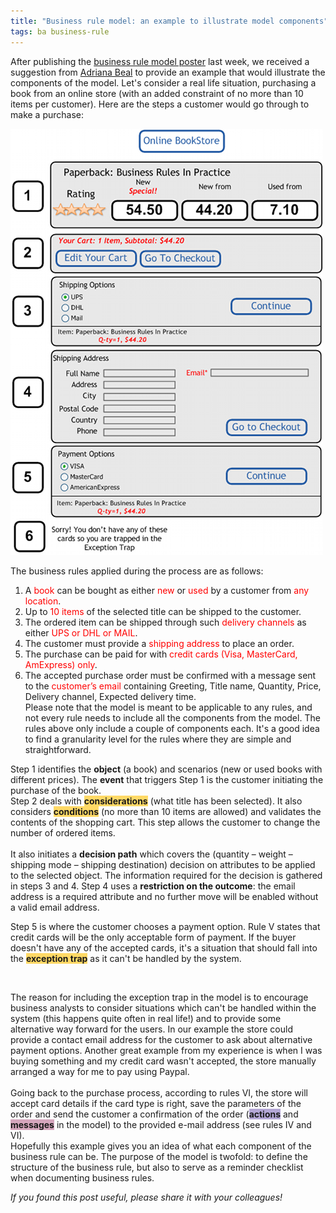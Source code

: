 ```yaml
---
title: "Business rule model: an example to illustrate model components"
tags: ba business-rule
---
```


After publishing the [business rule model poster](http://blog.aoteastudios.com/2011/01/internals-of-business-rule-free-poster.html) last week, we received a suggestion from [Adriana Beal](http://www.linkedin.com/in/adrianabeal) to provide an example that would illustrate the components of the model. Let's consider a real life situation, purchasing a book from an online store (with an added constraint of no more than 10 items per customer). Here are the steps a customer would go through to make a purchase:

<img src = "/img/business-rule-example.png" /><br/>

The business rules applied during the process are as follows:

1.  <div style="margin-bottom: 0cm;">A <span style="color: red;">book</span>  can be bought as either <span style="color: red;">new</span> or <span style="color: red;">used</span>  by a customer from <span style="color: red;">any location</span>.</div>
2.  <div style="margin-bottom: 0cm;">Up to <span style="color: red;">10  items</span> of the selected title can be shipped to the customer.   </div>
3.  <div style="margin-bottom: 0cm;">The ordered item can be shipped  through such <span style="color: red;">delivery channels</span> as  either <span style="color: red;">UPS or DHL or MAIL</span>.   </div>
4.  <div style="margin-bottom: 0cm;">The customer must provide a  <span style="color: red;">shipping address</span> to place an order.</div>
5.  <div style="margin-bottom: 0cm;">The purchase can be paid for with&nbsp;<span style="color: red;">credit cards (Visa, MasterCard, AmExpress)  only</span>.</div>
6.  <div style="margin-bottom: 0cm;">The accepted purchase order must  be confirmed with a message sent to the <span style="color: red;">customer’s  email </span>containing Greeting, Title name, Quantity, Price,  Delivery channel, Expected delivery time.</div>Please note that the model is meant to be applicable to any rules, and not every rule needs to include all the components from the model. The rules above only include a couple of components each. It's a good idea to find a granularity level for the rules where they are simple and straightforward.

<div><div>Step 1 identifies the <strong>object</strong> (a book) and scenarios (new or used books with different prices).&nbsp;The <strong>event</strong> that triggers Step 1 is the customer initiating the purchase of the book.
<div>
</div><div>Step 2 deals with <span class="Apple-style-span" style="background-color: #ffd966;"><strong>considerations</strong></span> (what title has been selected). It also considers <span class="Apple-style-span" style="background-color: #ffd966;"><strong>conditions</strong></span> (no more than 10 items are allowed) and validates the contents of the shopping cart. This step allows the customer to change the number of ordered items.&nbsp;</div><div>
<br/>
</div><div>It also initiates a <strong>decision path</strong> which covers the (quantity – weight – shipping mode – shipping destination) decision on attributes to be applied to the selected object. The information required for the decision is gathered in steps 3 and 4. Step 4 uses a <strong>restriction on the outcome</strong>: the email address is a required attribute and no further move will be enabled without a valid email address.

Step 5 is where the customer chooses a payment option. Rule V states that credit cards will be the only acceptable form of payment. If the buyer doesn't have any of the accepted cards, it's a situation that should fall into the <span class="Apple-style-span" style="background-color: #ffd966;"><strong>exception trap</strong></span> as it can't be handled by the system.&nbsp;</div><div>
<br/>
</div><div>The reason for including the exception trap in the model is to encourage business analysts to consider situations which can't be handled within the system (this happens quite often in real life!) and to provide some alternative way forward for the users. In our example the store could provide a contact email address for the customer to ask about alternative payment options. Another great example from my experience is when I was buying something and my credit card wasn't accepted, the store manually arranged a way for me to pay using Paypal.
<br/><br/>
Going back to the purchase process, according to rules VI, the store will accept card details if the card type is right, save the parameters of the order and send the customer a confirmation of the order (<span class="Apple-style-span" style="background-color: #b4a7d6;"><strong>actions</strong></span> and <span class="Apple-style-span" style="background-color: #d5a6bd;"><strong>messages</strong></span> in the model) to the provided e-mail address (see rules IV and VI).</div></div></div><div>Hopefully this example gives you an idea of what each component of the business rule can be. The purpose of the model is twofold: to define the structure of the business rule, but also to serve as a reminder checklist when documenting business rules.</div><div>
</div>

_If you found this post useful, please share it with your colleagues!_
